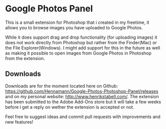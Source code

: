 # Google Photos Panel
This is a small extension for Photoshop that i created in my freetime, it allows you to browse images you have uploaded to Google Photos.

While it does support drag and drop functionality (for uploading images) it does not work directly from Photoshop but rather from the Finder(Mac) or the File Explorer(Windows).
I might add support for this in the future as well as making it possible to open images from Google Photos in Photoshop from the extension.

## Downloads
Downloads are for the moment located here on Github: https://github.com/Hennamann/Google-Photos-Photoshop-Panel/releases and on my personal website: http://www.henrikstabell.com/.
The extension has been submitted to the Adobe Add-Ons store but it will take a few weeks before i get a reply on wether the extension is accepted or not.


Feel free to suggest ideas and commit pull requests with improvements and new features!
